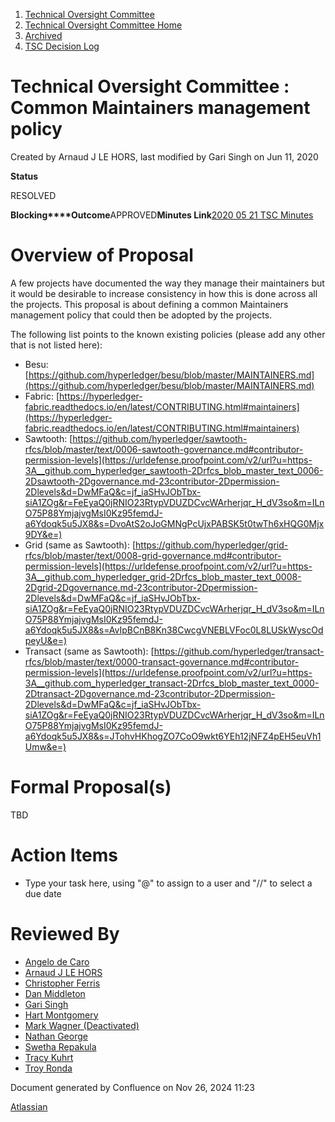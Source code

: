 1. [Technical Oversight Committee](index.html)
2. [Technical Oversight Committee Home](Technical-Oversight-Committee-Home_21430274.html)
3. [Archived](Archived_21447696.html)
4. [TSC Decision Log](TSC-Decision-Log_21437418.html)

# Technical Oversight Committee : Common Maintainers management policy

Created by Arnaud J LE HORS, last modified by Gari Singh on Jun 11, 2020

**Status**

RESOLVED 

**Blocking****Outcome**APPROVED**Minutes Link**[2020 05 21 TSC Minutes](2020-05-21-TSC-Minutes_21439463.html)

# Overview of Proposal

A few projects have documented the way they manage their maintainers but it would be desirable to increase consistency in how this is done across all the projects. This proposal is about defining a common Maintainers management policy that could then be adopted by the projects.

The following list points to the known existing policies (please add any other that is not listed here):

- Besu: [https://github.com/hyperledger/besu/blob/master/MAINTAINERS.md](https://github.com/hyperledger/besu/blob/master/MAINTAINERS.md)
- Fabric: [https://hyperledger-fabric.readthedocs.io/en/latest/CONTRIBUTING.html#maintainers](https://hyperledger-fabric.readthedocs.io/en/latest/CONTRIBUTING.html#maintainers)
- Sawtooth: [https://github.com/hyperledger/sawtooth-rfcs/blob/master/text/0006-sawtooth-governance.md#contributor-permission-levels](https://urldefense.proofpoint.com/v2/url?u=https-3A__github.com_hyperledger_sawtooth-2Drfcs_blob_master_text_0006-2Dsawtooth-2Dgovernance.md-23contributor-2Dpermission-2Dlevels&d=DwMFaQ&c=jf_iaSHvJObTbx-siA1ZOg&r=FeEyaQ0jRNIO23RtypVDUZDCvcWArherjqr_H_dV3so&m=ILnO75P88YmjajvgMsI0Kz95femdJ-a6Ydoqk5u5JX8&s=DvoAtS2oJoGMNgPcUjxPABSK5t0twTh6xHQG0Mjx9DY&e=)
- Grid (same as Sawtooth): [https://github.com/hyperledger/grid-rfcs/blob/master/text/0008-grid-governance.md#contributor-permission-levels](https://urldefense.proofpoint.com/v2/url?u=https-3A__github.com_hyperledger_grid-2Drfcs_blob_master_text_0008-2Dgrid-2Dgovernance.md-23contributor-2Dpermission-2Dlevels&d=DwMFaQ&c=jf_iaSHvJObTbx-siA1ZOg&r=FeEyaQ0jRNIO23RtypVDUZDCvcWArherjqr_H_dV3so&m=ILnO75P88YmjajvgMsI0Kz95femdJ-a6Ydoqk5u5JX8&s=AvIpBCnB8Kn38CwcgVNEBLVFoc0L8LUSkWyscOdpeyU&e=)
- Transact (same as Sawtooth): [https://github.com/hyperledger/transact-rfcs/blob/master/text/0000-transact-governance.md#contributor-permission-levels](https://urldefense.proofpoint.com/v2/url?u=https-3A__github.com_hyperledger_transact-2Drfcs_blob_master_text_0000-2Dtransact-2Dgovernance.md-23contributor-2Dpermission-2Dlevels&d=DwMFaQ&c=jf_iaSHvJObTbx-siA1ZOg&r=FeEyaQ0jRNIO23RtypVDUZDCvcWArherjqr_H_dV3so&m=ILnO75P88YmjajvgMsI0Kz95femdJ-a6Ydoqk5u5JX8&s=JTohvHKhogZO7CoO9wkt6YEh12jNFZ4pEH5euVh1Umw&e=)

# Formal Proposal(s)

TBD

# Action Items

- Type your task here, using "@" to assign to a user and "//" to select a due date

# Reviewed By

- [Angelo de Caro](https://lf-hyperledger.atlassian.net/wiki/people/70121:d6b0f0e4-825f-4f16-88e1-4d14e95f2f10?ref=confluence)
- [Arnaud J LE HORS](https://lf-hyperledger.atlassian.net/wiki/people/70121:0e75e3b8-500a-4067-9f7e-ed46e91bcb9d?ref=confluence)
- [Christopher Ferris](https://lf-hyperledger.atlassian.net/wiki/people/5abb903a8724022aa9070581?ref=confluence)
- [Dan Middleton](https://lf-hyperledger.atlassian.net/wiki/people/712020:2979764a-3998-4ef1-8810-60b799067924?ref=confluence)
- [Gari Singh](https://lf-hyperledger.atlassian.net/wiki/people/557058:51429e31-90f4-4684-b7cd-9a4fe15ff188?ref=confluence)
- [Hart Montgomery](https://lf-hyperledger.atlassian.net/wiki/people/712020:86f447c0-86dc-43b3-ac03-6a31923bbb84?ref=confluence)
- [Mark Wagner (Deactivated)](https://lf-hyperledger.atlassian.net/wiki/people/70121:81b88945-c9ef-40fe-9224-207bdb280922?ref=confluence)
- [Nathan George](https://lf-hyperledger.atlassian.net/wiki/people/712020:3e7556ab-cdb8-47f5-8b68-12a3378021fd?ref=confluence)
- [Swetha Repakula](https://lf-hyperledger.atlassian.net/wiki/people/712020:503b5691-8e92-4d2d-83d3-e9e74d296436?ref=confluence)
- [Tracy Kuhrt](https://lf-hyperledger.atlassian.net/wiki/people/712020:eb6ae9c3-aa8e-40ba-9dab-a6969b1ac52e?ref=confluence)
- [Troy Ronda](https://lf-hyperledger.atlassian.net/wiki/people/557058:c854f35a-2b58-4be3-9003-ca2a67495580?ref=confluence)

Document generated by Confluence on Nov 26, 2024 11:23

[Atlassian](http://www.atlassian.com/)
